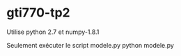 gti770-tp2
==========
Utilise python 2.7 et numpy-1.8.1

Seulement exécuter le script modele.py
python modele.py
